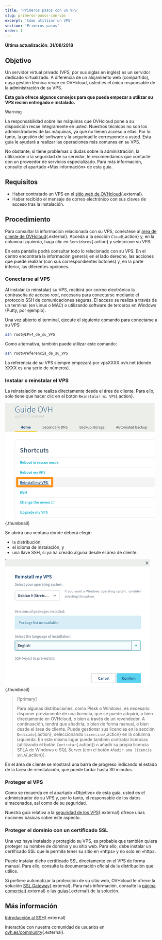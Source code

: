 ```yaml
---
title: 'Primeros pasos con un VPS'
slug: primeros-pasos-con-vps
excerpt: 'Cómo utilizar un VPS'
section: 'Primeros pasos'
order: 1
---
```


**Última actualización: 31/08/2018**
 
## Objetivo

Un servidor virtual privado (VPS, por sus siglas en inglés) es un servidor dedicado virtualizado. A diferencia de un alojamiento web (compartido), cuya gestión técnica recae en OVHcloud, usted es el único responsable de la administración de su VPS.

**Esta guía ofrece algunos consejos para que pueda empezar a utilizar su VPS recién entregado e instalado.**


> [!warning]
>
> La responsabilidad sobre las máquinas que OVHcloud pone a su disposición recae íntegramente en usted. Nuestros técnicos no son los administradores de las máquinas, ya que no tienen acceso a ellas. Por lo tanto, la gestión del software y la seguridad le corresponde a usted. Esta guía le ayudará a realizar las operaciones más comunes en su VPS. 
>
> No obstante, si tiene problemas o dudas sobre la administración, la utilización o la seguridad de su servidor, le recomendamos que contacte con un proveedor de servicios especializado. Para más información, consulte el apartado «Más información» de esta guía.
> 


## Requisitos

- Haber contratado un VPS en el [sitio web de OVHcloud](https://www.ovhcloud.com/es/){.external}.
- Haber recibido el mensaje de correo electrónico con sus claves de acceso tras la instalación.


## Procedimiento

Para consultar la información relacionada con su VPS, conéctese al [área de cliente de OVHcloud](https://www.ovh.com/auth/?action=gotomanager){.external}. Acceda a la sección `Cloud`{.action} y, en la columna izquierda, haga clic en `Servidores`{.action} y seleccione su VPS.

En esta pantalla podrá consultar todo lo relacionado con su VPS. En el centro encontrará la información general; en el lado derecho, las acciones que puede realizar (con sus correspondientes botones) y, en la parte inferior, las diferentes opciones.

### Conectarse al VPS

Al instalar (o reinstalar) su VPS, recibirá por correo electrónico la contraseña de acceso *root*, necesaria para conectarse mediante el protocolo SSH de comunicaciones seguras. El acceso se realiza a través de un terminal (en Linux o MAC) o utilizando software de terceros en Windows (Putty, por ejemplo).

Una vez abierto el terminal, ejecute el siguiente comando para conectarse a su VPS:

```sh
ssh root@IPv4_de_su_VPS
```

Como alternativa, también puede utilizar este comando:

```sh
ssh root@referencia_de_su_VPS
```

La referencia de su VPS siempre empezará por vpsXXXX.ovh.net (donde XXXX es una serie de números).


### Instalar o reinstalar el VPS

La reinstalación se realiza directamente desde el área de cliente. Para ello, solo tiene que hacer clic en el botón `Reinstalar mi VPS`{.action}.

![Reinstalación del VPS](images/reinstall_manager.png){.thumbnail}

Se abrirá una ventana donde deberá elegir:

- la distribución;
- el idioma de instalación, y
- una llave SSH, si ya ha creado alguna desde el área de cliente.


![Menú de reinstalación del VPS](images/reinstall_menu.png){.thumbnail}

> [!primary]
>
> Para algunas distribuciones, como Plesk o Windows, es necesario disponer previamente de una licencia, que se puede adquirir, o bien directamente en OVHcloud, o bien a través de un revendedor. A continuación, tendrá que añadirla, o bien de forma manual, o bien desde el área de cliente. Puede gestionar sus licencias en la sección `Dedicado`{.action}, seleccionando `Licencias`{.action} en la columna izquierda. En este mismo lugar puede también contratar licencias (utilizando el botón `Contratar`{.action}) o añadir su propia licencia SPLA de Windows o SQL Server (con el botón `Añadir una licencia SPLA`{.action}).
> 

En el área de cliente se mostrará una barra de progreso indicando el estado de la tarea de reinstalación, que puede tardar hasta 30 minutos.

### Proteger el VPS

Como se recuerda en el apartado «Objetivo» de esta guía, usted es el administrador de su VPS y, por lo tanto, el responsable de los datos almacenados, así como de su seguridad.

Nuestra guía relativa a la [seguridad de los VPS](https://docs.ovh.com/es/vps/consejos-proteccion-vps/){.external} ofrece unas nociones básicas sobre este aspecto.


### Proteger el dominio con un certificado SSL

Una vez haya instalado y protegido su VPS, es probable que también quiera proteger su nombre de dominio y su sitio web. Para ello, debe instalar un certificado SSL que le permita tener su sitio en «https» y no solo en «http».

Puede instalar dicho certificado SSL directamente en el VPS de forma manual. Para ello, consulte la documentación oficial de la distribución que utilice.

Si prefiere automatizar la protección de su sitio web, OVHcloud le ofrece la solución [SSL Gateway](https://www.ovh.es/ssl-gateway/){.external}. Para más información, consulte la [página comercial](https://www.ovh.es/ssl-gateway/){.external} o las [guías](https://docs.ovh.com/es/ssl-gateway/){.external} de la solución.

## Más información

[Introducción al SSH](https://docs.ovh.com/es/dedicated/introduccion-ssh/){.external}

Interactúe con nuestra comunidad de usuarios en [ovh.es/community](https://www.ovh.es/community/){.external}.